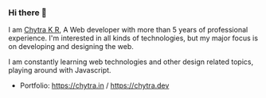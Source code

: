 ### Hi there 👋

I am [Chytra K R](https://chytra.dev), A Web developer with more than 5 years of professional experience. I'm interested in all kinds of technologies, but my major focus is on developing and designing the web.

I am constantly learning web technologies and other design related topics, playing around with Javascript.

- Portfolio: https://chytra.in / https://chytra.dev

<!--
**chytrakr/chytrakr** is a ✨ _special_ ✨ repository because its `README.md` (this file) appears on your GitHub profile.

Here are some ideas to get you started:

- 🔭 I’m currently working on ...
- 🌱 I’m currently learning ...
- 👯 I’m looking to collaborate on ...
- 🤔 I’m looking for help with ...
- 💬 Ask me about ...
- 📫 How to reach me: ...
- 😄 Pronouns: ...
- ⚡ Fun fact: ...
-->
